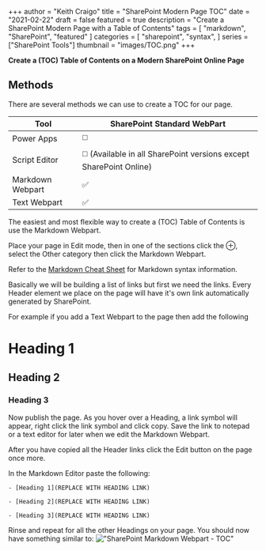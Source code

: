 +++
author = "Keith Craigo"
title = "SharePoint Modern Page TOC"
date = "2021-02-22"
draft = false
featured = true
description = "Create a SharePoint Modern Page with a Table of Contents"
tags = [
    "markdown",
    "SharePoint",
    "featured"
]
categories = [
    "sharepoint",
    "syntax",
]
series = ["SharePoint Tools"]
thumbnail = "images/TOC.png"
+++

**Create a (TOC) Table of Contents on a Modern SharePoint Online Page**

## Methods

There are several methods we can use to create a TOC for our page.

   Tool | SharePoint Standard WebPart
--------|------
  Power Apps | :white_medium_square:
  Script Editor | :white_medium_square: (Available in all SharePoint versions except SharePoint Online)
  Markdown Webpart | :white_check_mark:
  Text Webpart | :white_check_mark:

The easiest and most flexible way to create a (TOC) Table of Contents is use the Markdown Webpart.

Place your page in Edit mode, then in one of the sections click the ⊕, select the Other category then click the Markdown Webpart.

Refer to the [Markdown Cheat Sheet](https://www.markdownguide.org/basic-syntax) for Markdown syntax information.

Basically we will be building a list of links but first we need the links.
Every Header element we place on the page will have it's own link automatically generated by SharePoint.

For example if you add a Text Webpart to the page then add the following
# Heading 1

## Heading 2

### Heading 3

Now publish the page. As you hover over a Heading, a link symbol will appear, right click the link symbol and click copy. Save the link to notepad or a text editor for later when we edit the Markdown Webpart.

After you have copied all the Header links click the Edit button on the page once more.

In the Markdown Editor paste the following:

`- [Heading 1](REPLACE WITH HEADING LINK)`

`- [Heading 2](REPLACE WITH HEADING LINK)`

`- [Heading 3](REPLACE WITH HEADING LINK)`

Rinse and repeat for all the other Headings on your page.
You should now have something similar to:
!["SharePoint Markdown Webpart - TOC"](/images/SP-ModernPage-TOC.png "SharePoint Markdown Webpart - TOC")